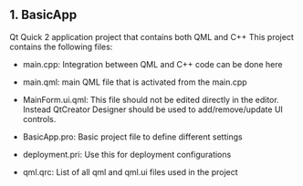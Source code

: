 ## 1. BasicApp
Qt Quick 2 application project that contains both QML and C++
This project contains the following files:

* main.cpp:
Integration between QML and C++ code can be done here

* main.qml:
main QML file that is activated from the main.cpp

* MainForm.ui.qml:
This file should not be edited directly in the editor. Instead QtCreator Designer should be used to add/remove/update UI controls.

* BasicApp.pro:
Basic project file to define different settings

* deployment.pri:
Use this for deployment configurations

* qml.qrc:
List of all qml and qml.ui files used in the project